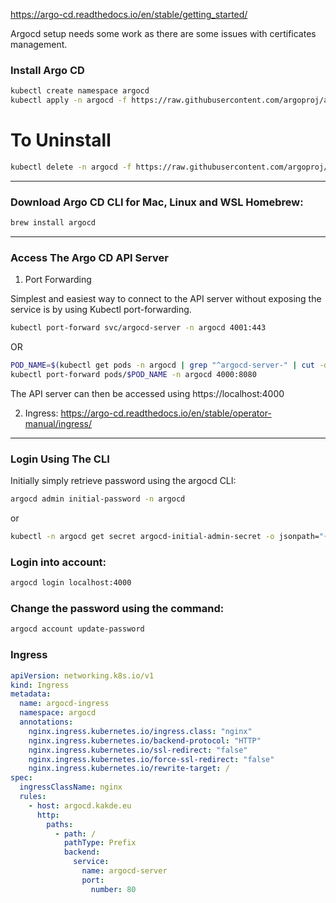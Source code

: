 https://argo-cd.readthedocs.io/en/stable/getting_started/

Argocd setup needs some work as there are some issues with certificates management.

### Install Argo CD

```bash
kubectl create namespace argocd
kubectl apply -n argocd -f https://raw.githubusercontent.com/argoproj/argo-cd/stable/manifests/install.yaml
```

# To Uninstall

```bash 
kubectl delete -n argocd -f https://raw.githubusercontent.com/argoproj/argo-cd/stable/manifests/install.yaml
```

<hr>

### Download Argo CD CLI for Mac, Linux and WSL Homebrew:

```bash
brew install argocd
```

<hr>

### Access The Argo CD API Server

1. Port Forwarding

Simplest and easiest way to connect to the API server without exposing the service is by using Kubectl port-forwarding.

```bash
kubectl port-forward svc/argocd-server -n argocd 4001:443
```

OR

```bash
POD_NAME=$(kubectl get pods -n argocd | grep "^argocd-server-" | cut -d' ' -f1)
kubectl port-forward pods/$POD_NAME -n argocd 4000:8080
```

The API server can then be accessed using https://localhost:4000

2. Ingress: https://argo-cd.readthedocs.io/en/stable/operator-manual/ingress/

<hr>

### Login Using The CLI

Initially simply retrieve password using the argocd CLI:

```bash
argocd admin initial-password -n argocd
```

or

```bash
kubectl -n argocd get secret argocd-initial-admin-secret -o jsonpath="{.data.password}" | base64 -d
```

### Login into account:

```bash
argocd login localhost:4000
```

### Change the password using the command:

```bash
argocd account update-password
```

### Ingress

```yaml
apiVersion: networking.k8s.io/v1
kind: Ingress
metadata:
  name: argocd-ingress
  namespace: argocd
  annotations:
    nginx.ingress.kubernetes.io/ingress.class: "nginx"
    nginx.ingress.kubernetes.io/backend-protocol: "HTTP"
    nginx.ingress.kubernetes.io/ssl-redirect: "false"
    nginx.ingress.kubernetes.io/force-ssl-redirect: "false"
    nginx.ingress.kubernetes.io/rewrite-target: /
spec:
  ingressClassName: nginx
  rules:
    - host: argocd.kakde.eu
      http:
        paths:
          - path: /
            pathType: Prefix
            backend:
              service:
                name: argocd-server
                port:
                  number: 80

```